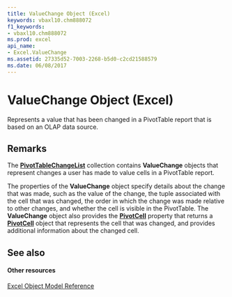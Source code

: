 ```yaml
---
title: ValueChange Object (Excel)
keywords: vbaxl10.chm888072
f1_keywords:
- vbaxl10.chm888072
ms.prod: excel
api_name:
- Excel.ValueChange
ms.assetid: 27335d52-7003-2268-b5d0-c2cd21588579
ms.date: 06/08/2017
---
```



# ValueChange Object (Excel)

Represents a value that has been changed in a PivotTable report that is based on an OLAP data source.


## Remarks

The  **[PivotTableChangeList](Excel.PivotTableChangeList.md)** collection contains **ValueChange** objects that represent changes a user has made to value cells in a PivotTable report.

The properties of the  **ValueChange** object specify details about the change that was made, such as the value of the change, the tuple associated with the cell that was changed, the order in which the change was made relative to other changes, and whether the cell is visible in the PivotTable. The **ValueChange** object also provides the **[PivotCell](Excel.ValueChange.PivotCell.md)** property that returns a **[PivotCell](Excel.PivotCell.md)** object that represents the cell that was changed, and provides additional information about the changed cell.


## See also


#### Other resources


[Excel Object Model Reference](http://msdn.microsoft.com/library/11ea8598-8a20-92d5-f98b-0da04263bf2c%28Office.15%29.aspx)


